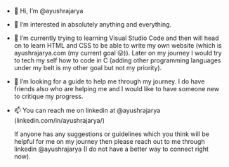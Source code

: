 - 👋 Hi, I’m @ayushrajarya
- 👀 I’m interested in absolutely anything and everything.
- 🌱 I’m currently trying to learning Visual Studio Code and then will head on to learn HTML and CSS to be able to write my own website (which is ayushrajarya.com (my current goal 😜)).
      Later on my journey I would try to tech my self how to code in C (adding other programming languages under my belt is my other goal but not my priority).
- 💞️ I’m looking for a guide to help me through my journey. I do have friends also who are helping me and I would like to have someone new to critique my progress.
- 📫 You can reach me on linkedin at @ayushrajarya (linkedin.com/in/ayushrajarya/)

    If anyone has any suggestions or guidelines which you think will be helpful for me on my journey then please reach out to me through linkedin @ayushrajarya (I do not have a better way to connect right now). 

<!---
ayushrajarya/ayushrajarya is a ✨ special ✨ repository because its `README.md` (this file) appears on your GitHub profile.
You can click the Preview link to take a look at your changes.
--->
